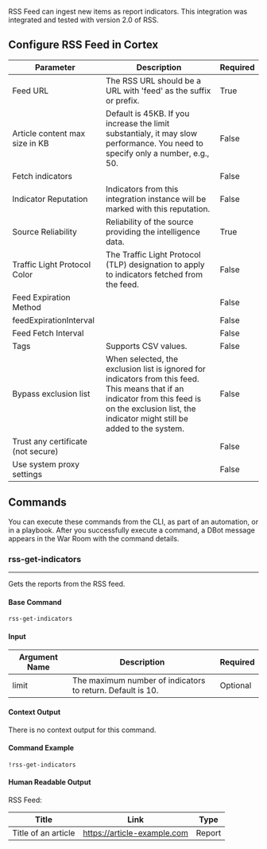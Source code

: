 RSS Feed can ingest new items as report indicators.
This integration was integrated and tested with version 2.0 of RSS.

## Configure RSS Feed in Cortex


| **Parameter** | **Description** | **Required** |
| --- | --- | --- |
| Feed URL | The RSS URL should be a URL with 'feed' as the suffix or prefix. | True |
| Article content max size in KB | Default is 45KB. If you increase the limit substantialy, it may slow performance. You need to specify only a number, e.g., 50. | False |
| Fetch indicators |  | False |
| Indicator Reputation | Indicators from this integration instance will be marked with this reputation. | False |
| Source Reliability | Reliability of the source providing the intelligence data. | True |
| Traffic Light Protocol Color | The Traffic Light Protocol \(TLP\) designation to apply to indicators fetched from the feed. | False |
| Feed Expiration Method |  | False |
| feedExpirationInterval |  | False |
| Feed Fetch Interval |  | False |
| Tags | Supports CSV values. | False |
| Bypass exclusion list | When selected, the exclusion list is ignored for indicators from this feed. This means that if an indicator from this feed is on the exclusion list, the indicator might still be added to the system. | False |
| Trust any certificate (not secure) |  | False |
| Use system proxy settings |  | False |

## Commands

You can execute these commands from the CLI, as part of an automation, or in a playbook.
After you successfully execute a command, a DBot message appears in the War Room with the command details.

### rss-get-indicators

***
Gets the reports from the RSS feed.


#### Base Command

`rss-get-indicators`

#### Input

| **Argument Name** | **Description** | **Required** |
| --- | --- | --- |
| limit | The maximum number of indicators to return. Default is 10. | Optional | 


#### Context Output

There is no context output for this command.

#### Command Example

```!rss-get-indicators ```

#### Human Readable Output

RSS Feed:


| **Title** | **Link** | **Type** |
| --- | --- | --- |
| Title of an article | <https://article-example.com> | Report | 